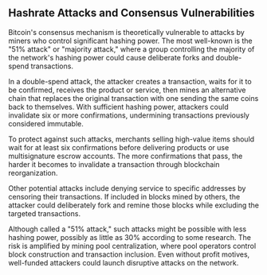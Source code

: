 ## Hashrate Attacks and Consensus Vulnerabilities

Bitcoin's consensus mechanism is theoretically vulnerable to attacks by miners who control significant hashing power. The most well-known is the "51% attack" or "majority attack," where a group controlling the majority of the network's hashing power could cause deliberate forks and double-spend transactions.

In a double-spend attack, the attacker creates a transaction, waits for it to be confirmed, receives the product or service, then mines an alternative chain that replaces the original transaction with one sending the same coins back to themselves. With sufficient hashing power, attackers could invalidate six or more confirmations, undermining transactions previously considered immutable.

To protect against such attacks, merchants selling high-value items should wait for at least six confirmations before delivering products or use multisignature escrow accounts. The more confirmations that pass, the harder it becomes to invalidate a transaction through blockchain reorganization.

Other potential attacks include denying service to specific addresses by censoring their transactions. If included in blocks mined by others, the attacker could deliberately fork and remine those blocks while excluding the targeted transactions.

Although called a "51% attack," such attacks might be possible with less hashing power, possibly as little as 30% according to some research. The risk is amplified by mining pool centralization, where pool operators control block construction and transaction inclusion. Even without profit motives, well-funded attackers could launch disruptive attacks on the network.